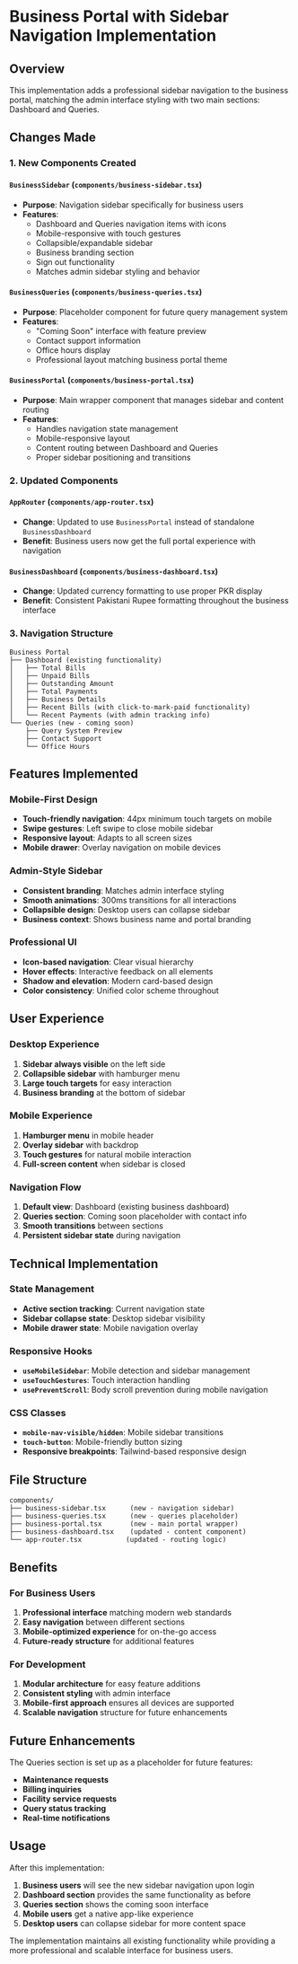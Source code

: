 # Business Portal with Sidebar Navigation Implementation

## Overview
This implementation adds a professional sidebar navigation to the business portal, matching the admin interface styling with two main sections: Dashboard and Queries.

## Changes Made

### 1. New Components Created

#### `BusinessSidebar` (`components/business-sidebar.tsx`)
- **Purpose**: Navigation sidebar specifically for business users
- **Features**:
  - Dashboard and Queries navigation items with icons
  - Mobile-responsive with touch gestures
  - Collapsible/expandable sidebar
  - Business branding section
  - Sign out functionality
  - Matches admin sidebar styling and behavior

#### `BusinessQueries` (`components/business-queries.tsx`)
- **Purpose**: Placeholder component for future query management system
- **Features**:
  - "Coming Soon" interface with feature preview
  - Contact support information
  - Office hours display
  - Professional layout matching business portal theme

#### `BusinessPortal` (`components/business-portal.tsx`)
- **Purpose**: Main wrapper component that manages sidebar and content routing
- **Features**:
  - Handles navigation state management
  - Mobile-responsive layout
  - Content routing between Dashboard and Queries
  - Proper sidebar positioning and transitions

### 2. Updated Components

#### `AppRouter` (`components/app-router.tsx`)
- **Change**: Updated to use `BusinessPortal` instead of standalone `BusinessDashboard`
- **Benefit**: Business users now get the full portal experience with navigation

#### `BusinessDashboard` (`components/business-dashboard.tsx`)
- **Change**: Updated currency formatting to use proper PKR display
- **Benefit**: Consistent Pakistani Rupee formatting throughout the business interface

### 3. Navigation Structure

```
Business Portal
├── Dashboard (existing functionality)
│   ├── Total Bills
│   ├── Unpaid Bills
│   ├── Outstanding Amount
│   ├── Total Payments
│   ├── Business Details
│   ├── Recent Bills (with click-to-mark-paid functionality)
│   └── Recent Payments (with admin tracking info)
└── Queries (new - coming soon)
    ├── Query System Preview
    ├── Contact Support
    └── Office Hours
```

## Features Implemented

### Mobile-First Design
- **Touch-friendly navigation**: 44px minimum touch targets on mobile
- **Swipe gestures**: Left swipe to close mobile sidebar
- **Responsive layout**: Adapts to all screen sizes
- **Mobile drawer**: Overlay navigation on mobile devices

### Admin-Style Sidebar
- **Consistent branding**: Matches admin interface styling
- **Smooth animations**: 300ms transitions for all interactions
- **Collapsible design**: Desktop users can collapse sidebar
- **Business context**: Shows business name and portal branding

### Professional UI
- **Icon-based navigation**: Clear visual hierarchy
- **Hover effects**: Interactive feedback on all elements
- **Shadow and elevation**: Modern card-based design
- **Color consistency**: Unified color scheme throughout

## User Experience

### Desktop Experience
1. **Sidebar always visible** on the left side
2. **Collapsible sidebar** with hamburger menu
3. **Large touch targets** for easy interaction
4. **Business branding** at the bottom of sidebar

### Mobile Experience
1. **Hamburger menu** in mobile header
2. **Overlay sidebar** with backdrop
3. **Touch gestures** for natural mobile interaction
4. **Full-screen content** when sidebar is closed

### Navigation Flow
1. **Default view**: Dashboard (existing business dashboard)
2. **Queries section**: Coming soon placeholder with contact info
3. **Smooth transitions** between sections
4. **Persistent sidebar state** during navigation

## Technical Implementation

### State Management
- **Active section tracking**: Current navigation state
- **Sidebar collapse state**: Desktop sidebar visibility
- **Mobile drawer state**: Mobile navigation overlay

### Responsive Hooks
- **`useMobileSidebar`**: Mobile detection and sidebar management
- **`useTouchGestures`**: Touch interaction handling
- **`usePreventScroll`**: Body scroll prevention during mobile navigation

### CSS Classes
- **`mobile-nav-visible/hidden`**: Mobile sidebar transitions
- **`touch-button`**: Mobile-friendly button sizing
- **Responsive breakpoints**: Tailwind-based responsive design

## File Structure
```
components/
├── business-sidebar.tsx      (new - navigation sidebar)
├── business-queries.tsx      (new - queries placeholder)
├── business-portal.tsx       (new - main portal wrapper)
├── business-dashboard.tsx    (updated - content component)
└── app-router.tsx           (updated - routing logic)
```

## Benefits

### For Business Users
1. **Professional interface** matching modern web standards
2. **Easy navigation** between different sections
3. **Mobile-optimized experience** for on-the-go access
4. **Future-ready structure** for additional features

### For Development
1. **Modular architecture** for easy feature additions
2. **Consistent styling** with admin interface
3. **Mobile-first approach** ensures all devices are supported
4. **Scalable navigation** structure for future enhancements

## Future Enhancements

The Queries section is set up as a placeholder for future features:
- **Maintenance requests**
- **Billing inquiries** 
- **Facility service requests**
- **Query status tracking**
- **Real-time notifications**

## Usage

After this implementation:
1. **Business users** will see the new sidebar navigation upon login
2. **Dashboard section** provides the same functionality as before
3. **Queries section** shows the coming soon interface
4. **Mobile users** get a native app-like experience
5. **Desktop users** can collapse sidebar for more content space

The implementation maintains all existing functionality while providing a more professional and scalable interface for business users.